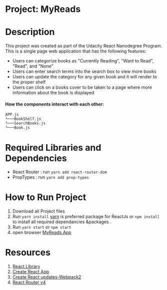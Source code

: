 # Project: MyReads

# Description

  This project was created as part of the Udacity React Nanodegree Program. This is a single page web application that has the following features:
  - Users can categorize books as "Currently Reading", "Want to Read", "Read", and "None"
  - Users can enter search terms into the search box to view more books
  - Users can update the category for any given book and it will render to the proper shelf
  - Users can click on a books cover to be taken to a page where more information about the book is displayed

  #### How the components interact with each other:

```
APP.js
└───BookShelf.js
└───SearchBooks.js
└───Book.js

```


# Required Libraries and Dependencies
   - React Router : run `yarn add react-router-dom`
   - PropTypes : run `yarn add prop-types`

# How to Run Project
   1.  Download all Project files
   2.  Run `yarn install` [yarn](https://yarnpkg.com/en/) is preferred package for ReactJs or `npm install` to install all required dependancies &packages .
   3.  Run `yarn start`  or `npm start`
   3.  open browser [MyReads App](http://localhost:3000/)

# Resources

   1. [React Library](https://facebook.github.io/react/)
   2. [Create React App](https://facebook.github.io/react/blog/2016/07/22/create-apps-with-no-configuration.html)
   3. [Create React updates-Webpack2](https://facebook.github.io/react/blog/2017/05/18/whats-new-in-create-react-app.html)
   4. [React Router v4](https://tylermcginnis.com/build-your-own-react-router-v4/)